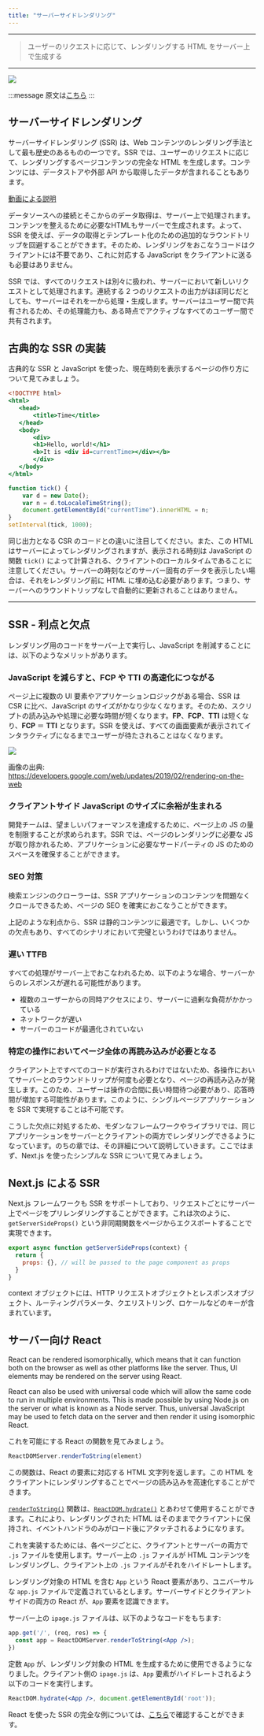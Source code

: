 ```yaml
---
title: "サーバーサイドレンダリング"
---
```


---

> ユーザーのリクエストに応じて、レンダリングする HTML をサーバー上で生成する

---

![](/images/learning-patterns/server-side-rendering-1280w.jpg)

:::message
原文は[こちら](https://www.patterns.dev/posts/server-side-rendering/)
:::

## サーバーサイドレンダリング

サーバーサイドレンダリング (SSR) は、Web コンテンツのレンダリング手法として最も歴史のあるものの一つです。SSR では、ユーザーのリクエストに応じて、レンダリングするページコンテンツの完全な HTML を生成します。コンテンツには、データストアや外部 API から取得したデータが含まれることもあります。

<!-- TODO: mov どうする？ -->
[動画による説明](https://res.cloudinary.com/ddxwdqwkr/video/upload/v1617495417/patterns.dev/serverside-rendering-1.mov)

データソースへの接続とそこからのデータ取得は、サーバー上で処理されます。コンテンツを整えるために必要なHTMLもサーバーで生成されます。よって、SSR を使えば、データの取得とテンプレート化のための追加的なラウンドトリップを回避することができます。そのため、レンダリングをおこなうコードはクライアントには不要であり、これに対応する JavaScript をクライアントに送るも必要はありません。

SSR では、すべてのリクエストは別々に扱われ、サーバーにおいて新しいリクエストとして処理されます。連続する 2 つのリクエストの出力がほぼ同じだとしても、サーバーはそれを一から処理・生成します。サーバーはユーザー間で共有されるため、その処理能力も、ある時点でアクティブなすべてのユーザー間で共有されます。

## 古典的な SSR の実装

古典的な SSR と JavaScript を使った、現在時刻を表示するページの作り方について見てみましょう。

```html:index.html
<!DOCTYPE html>
<html>
   <head>
       <title>Time</title>
   </head>
   <body>
       <div>
       <h1>Hello, world!</h1>
       <b>It is <div id=currentTime></div></b>
       </div>
   </body>
</html>
```

```js:index.js
function tick() {
    var d = new Date();
    var n = d.toLocaleTimeString();
    document.getElementById("currentTime").innerHTML = n;
}
setInterval(tick, 1000);
```

同じ出力となる CSR のコードとの違いに注目してください。また、この HTML はサーバーによってレンダリングされますが、表示される時刻は JavaScript の関数 `tick()` によって計算される、クライアントのローカルタイムであることに注意してください。サーバーの時刻などのサーバー固有のデータを表示したい場合は、それをレンダリング前に HTML に埋め込む必要があります。つまり、サーバーへのラウンドトリップなしで自動的に更新されることはありません。

---

## SSR - 利点と欠点

レンダリング用のコードをサーバー上で実行し、JavaScript を削減することには、以下のようなメリットがあります。

### JavaScript を減らすと、FCP や TTI の高速化につながる

<!-- TODO: FCP = TTI は言い過ぎでは -->
ページ上に複数の UI 要素やアプリケーションロジックがある場合、SSR は CSR に比べ、JavaScript のサイズがかなり少なくなります。そのため、スクリプトの読み込みや処理に必要な時間が短くなります。**FP**、**FCP**、**TTI** は短くなり、**FCP** ＝ **TTI** となります。SSR を使えば、すべての画面要素が表示されてインタラクティブになるまでユーザーが待たされることはなくなります。

![](/images/learning-patterns/server-side-rendering-1.png)

画像の出典: https://developers.google.com/web/updates/2019/02/rendering-on-the-web

### クライアントサイド JavaScript のサイズに余裕が生まれる

開発チームは、望ましいパフォーマンスを達成するために、ページ上の JS の量を制限することが求められます。SSR では、ページのレンダリングに必要な JS が取り除かれるため、アプリケーションに必要なサードパーティの JS のためのスペースを確保することができます。

### SEO 対策

検索エンジンのクローラーは、SSR アプリケーションのコンテンツを問題なくクロールできるため、ページの SEO を確実におこなうことができます。

上記のような利点から、SSR は静的コンテンツに最適です。しかし、いくつかの欠点もあり、すべてのシナリオにおいて完璧というわけではありません。

### 遅い TTFB

すべての処理がサーバー上でおこなわれるため、以下のような場合、サーバーからのレスポンスが遅れる可能性があります。

* 複数のユーザーからの同時アクセスにより、サーバーに過剰な負荷がかかっている
* ネットワークが遅い
* サーバーのコードが最適化されていない

### 特定の操作においてページ全体の再読み込みが必要となる

クライアント上ですべてのコードが実行されるわけではないため、各操作においてサーバーとのラウンドトリップが何度も必要となり、ページの再読み込みが発生します。このため、ユーザーは操作の合間に長い時間待つ必要があり、応答時間が増加する可能性があります。このように、シングルページアプリケーションを SSR で実現することは不可能です。

こうした欠点に対処するため、モダンなフレームワークやライブラリでは、同じアプリケーションをサーバーとクライアントの両方でレンダリングできるようになっています。のちの章では、その詳細について説明していきます。ここではまず、Next.js を使ったシンプルな SSR について見てみましょう。

## Next.js による SSR

Next.js フレームワークも SSR をサポートしており、リクエストごとにサーバー上でページをプリレンダリングすることができます。これは次のように、`getServerSideProps()` という非同期関数をページからエクスポートすることで実現できます。

```js
export async function getServerSideProps(context) {
  return {
    props: {}, // will be passed to the page component as props
  }
}
```

context オブジェクトには、HTTP リクエストオブジェクトとレスポンスオブジェクト、ルーティングパラメータ、クエリストリング、ロケールなどのキーが含まれています。

<!-- The following implementation shows the use of getServerSideProps() for rendering data on a page formatted using React. The full implementation can be found here. -->

## サーバー向け React

React can be rendered isomorphically, which means that it can function both on the browser as well as other platforms like the server. Thus, UI elements may be rendered on the server using React.

React can also be used with universal code which will allow the same code to run in multiple environments. This is made possible by using Node.js on the server or what is known as a Node server. Thus, universal JavaScript may be used to fetch data on the server and then render it using isomorphic React.

これを可能にする React の関数を見てみましょう。

```js
ReactDOMServer.renderToString(element)
```

この関数は、React の要素に対応する HTML 文字列を返します。この HTML をクライアントにレンダリングすることでページの読み込みを高速化することができます。

[`renderToString()`](https://reactjs.org/docs/react-dom-server.html#rendertostring) 関数は、[`ReactDOM.hydrate()`](https://reactjs.org/docs/react-dom.html#hydrate) とあわせて使用することができます。これにより、レンダリングされた HTML はそのままでクライアントに保持され、イベントハンドラのみがロード後にアタッチされるようになります。

これを実装するためには、各ページごとに、クライアントとサーバーの両方で `.js` ファイルを使用します。サーバー上の `.js` ファイルが HTML コンテンツをレンダリングし、クライアント上の `.js` ファイルがそれをハイドレートします。

レンダリング対象の HTML を含む `App` という React 要素があり、ユニバーサルな `app.js` ファイルで定義されているとします。サーバーサイドとクライアントサイドの両方の React が、`App` 要素を認識できます。

サーバー上の `ipage.js` ファイルは、以下のようなコードをもちます:

```jsx
app.get('/', (req, res) => {
  const app = ReactDOMServer.renderToString(<App />);
})
```

定数 `App` が、レンダリング対象の HTML を生成するために使用できるようになりました。クライアント側の `ipage.js` は、`App` 要素がハイドレートされるよう以下のコードを実行します。

```jsx
ReactDOM.hydrate(<App />, document.getElementById('root'));
```

React を使った SSR の完全な例については、[こちら](https://www.digitalocean.com/community/tutorials/react-server-side-rendering)で確認することができます。
